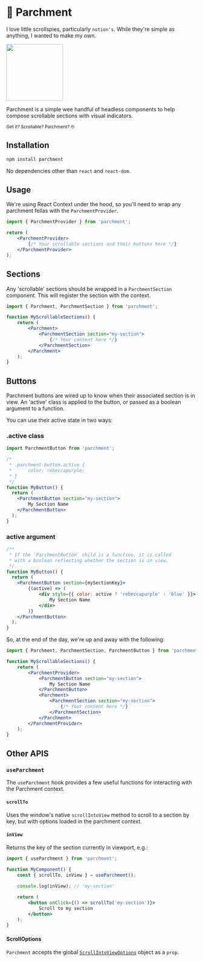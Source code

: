 # 📜 Parchment

I love little scrollspies, particularly `notion's`. While they're simple as anything, I wanted to make my own.

<img src="https://github.com/user-attachments/assets/b2ad4bbe-835e-4ea2-aac4-81d29b445158" width="150px" />

Parchment is a simple wee handful of headless components to help compose scrollable sections with visual indicators.

<small>Get it? Scrollable? Parchment? 🤓</small>

## Installation
```bash
npm install parchment
```

No dependencies other than `react` and `react-dom`.

## Usage
We're using React Context under the hood, so you'll need to wrap any parchment fellas with the `ParchmentProvider`.

```jsx
import { ParchmentProvider } from 'parchment';

return (
    <ParchmentProvider>
        {/* Your scrollable sections and their buttons here */}
    </ParchmentProvider>
);
```

## Sections
Any 'scrollable' sections should be wrapped in a `ParchmentSection` component. This will register the section with the context.

```jsx
import { Parchment, ParchmentSection } from 'parchment';

function MyScrollableSections() {
    return (
        <Parchment>
            <ParchmentSection section="my-section">
                {/* Your content here */}
            </ParchmentSection>
        </Parchment>
    );
}
```

## Buttons
Parchment buttons are wired up to know when their associated section is in view. An 'active' class is
applied to the button, or passed as a boolean argument to a function.

You can use their active state in two ways:

### .active class
```jsx
import ParchmentButton from 'parchment';

/*
 * .parchment-button.active {
 *      color: rebeccapurple;
 * }
 */
function MyButton() {
  return (
    <ParchmentButton section="my-section">
        My Section Name
    </ParchmentButton>
  );
}
```

### active argument
```jsx
/**
 * If the `ParchmentButton` child is a function, it is called
 * with a boolean reflecting whether the section is in view.
 */
function MyButton() {
  return (
    <ParchmentButton section={mySectionKey}>
        {(active) => (
            <div style={{ color: active ? 'rebeccapurple' : 'blue' }}>
                My Section Name
            </div>
        )}
    </ParchmentButton> 
  );
}
```

So, at the end of the day, we're up and away with the following:

```jsx
import { Parchment, ParchmentSection, ParchmentButton } from 'parchment';

function MyScrollableSections() {
    return (
        <ParchmentProvider>
            <ParchmentButton section="my-section">
                My Section Name
            </ParchmentButton>
            <Parchment>
                <ParchmentSection section="my-section">
                    {/* Your content here */}
                </ParchmentSection>
            </Parchment>
        </ParchmentProvider>
    );
}
```

## Other APIS
### `useParchment`

The `useParchment` hook provides a few useful functions for interacting with the Parchment context.

#### `scrollTo`
Uses the window's native `scrollIntoView` method to scroll to a section by key, but with options loaded in the parchment context.

#### `inView`
Returns the key of the section currently in viewport, e.g.:

```jsx
import { useParchment } from 'parchment';

function MyComponent() {
    const { scrollTo, inView } = useParchment();

    console.log(inView); // 'my-section'

    return (
        <button onClick={() => scrollTo('my-section')}>
            Scroll to my section
        </button>
    );
}
```

#### ScrollOptions
`Parchment` accepts the global [`ScrollIntoViewOptions`](https://developer.mozilla.org/en-US/docs/Web/API/Element/scrollIntoView#scrollintoviewoptions) object as a `prop`.
